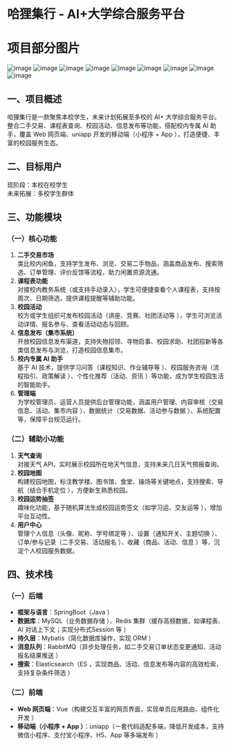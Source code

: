 # 哈狸集行 - AI+大学综合服务平台
# 项目部分图片
![image](https://github.com/user-attachments/assets/c346ed70-3e08-4aa4-af0e-15317d9f8ff1)
![image](https://github.com/user-attachments/assets/32eeb747-3d18-4254-bab8-0241448fc4b5)
![image](https://github.com/user-attachments/assets/c5f7bf9f-cfc0-46e5-8e5b-f2f7655f2200)
![image](https://github.com/user-attachments/assets/1bdc18e2-c7b5-43e0-864b-1ebe59271cec)
![image](https://github.com/user-attachments/assets/5b5ec86b-6d7c-4b1b-a937-a900f73bc90e)
![image](https://github.com/user-attachments/assets/c8e5712b-aa54-4d92-b901-408fa7a58116)
![image](https://github.com/user-attachments/assets/eaf73a91-61b8-431d-bfc8-64cd3ac4d265)
![image](https://github.com/user-attachments/assets/21219328-bd6d-4075-91a8-79cc6a2fd4ce)
![image](https://github.com/user-attachments/assets/154c3365-2c9f-46ac-bccd-4da77f22b745)

## 一、项目概述
哈狸集行是一款聚焦本校学生，未来计划拓展至多校的 AI+ 大学综合服务平台。整合二手交易、课程表查询、校园活动、信息发布等功能，搭配校内专属 AI 助手，覆盖 Web 网页端、uniapp 开发的移动端（小程序 + App ），打造便捷、丰富的校园服务生态。

## 二、目标用户
现阶段：本校在校学生  
未来拓展：多校学生群体  

## 三、功能模块
### （一）核心功能
1. **二手交易市场**  
   类比校内闲鱼，支持学生发布、浏览、交易二手物品，涵盖商品发布、搜索筛选、订单管理、评价反馈等流程，助力闲置资源流通。  
2. **课程表功能**  
   对接校内教务系统（或支持手动录入），学生可便捷查看个人课程表，支持按周次、日期筛选，提供课程提醒等辅助功能。  
3. **校园活动**  
   校方或学生组织可发布校园活动（讲座、竞赛、社团活动等 ），学生可浏览活动详情、报名参与、查看活动动态与回顾。  
4. **信息发布（集市系统）**  
   开放校园信息发布渠道，支持失物招领、寻物启事、校园求助、社团招新等各类信息发布与浏览，打造校园信息集市。  
5. **校内专属 AI 助手**  
   基于 AI 技术，提供学习问答（课程知识、作业辅导等 ）、校园服务咨询（流程指引、政策解读 ）、个性化推荐（活动、资讯 ）等功能，成为学生校园生活的智能助手。  
6. **管理端**  
   为学校管理员、运营人员提供后台管理功能，涵盖用户管理、内容审核（交易信息、活动、集市内容 ）、数据统计（交易数据、活动参与数据 ）、系统配置等，保障平台规范运行。  

### （二）辅助小功能
1. **天气查询**  
   对接天气 API，实时展示校园所在地天气信息，支持未来几日天气预报查询。  
2. **校园地图**  
   构建校园地图，标注教学楼、图书馆、食堂、操场等关键地点，支持搜索、导航（结合手机定位 ），方便新生熟悉校园。  
3. **校园运势抽签**  
   趣味化功能，基于随机算法生成校园运势签文（如学习运、交友运等 ），增加平台互动性。  
4. **用户中心**  
   管理个人信息（头像、昵称、学号绑定等 ）、设置（通知开关、主题切换 ）、订单/参与记录（二手交易、活动报名 ）、收藏（商品、活动、信息 ）等，沉淀个人校园服务数据。  


## 四、技术栈
### （一）后端
- **框架与语言**：SpringBoot（Java ）  
- **数据库**：MySQL（业务数据存储 ）、Redis 集群（缓存高频数据，如课程表、AI 对话上下文；实现分布式Session 等 ）  
- **持久层**：Mybatis（简化数据库操作，实现 ORM ）  
- **消息队列**：RabbitMQ（异步处理任务，如二手交易订单状态变更通知、活动报名结果推送 ）  
- **搜索**：Elasticsearch（ES ，实现商品、活动、信息发布等内容的高效检索，支持复杂条件筛选 ）  

### （二）前端
- **Web 网页端**：Vue（构建交互丰富的网页界面，实现单页应用路由、组件化开发 ）  
- **移动端（小程序 + App ）**：uniapp（一套代码适配多端，降低开发成本，支持微信小程序、支付宝小程序、H5、App 等多端发布 ）  
